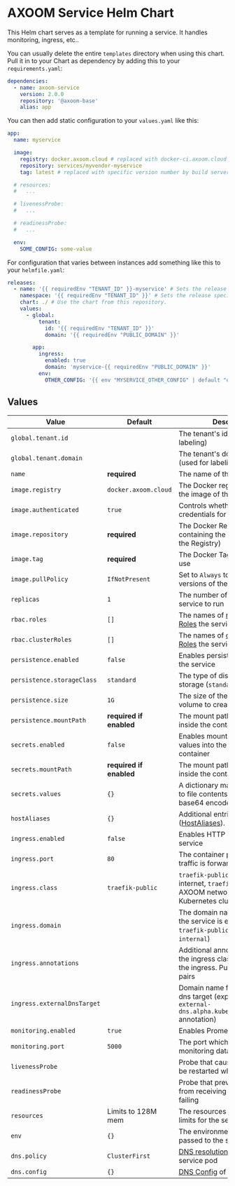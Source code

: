 # AXOOM Service Helm Chart

This Helm chart serves as a template for running a service. It handles monitoring, ingress, etc..

You can usually delete the entire `templates` directory when using this chart. Pull it in to your Chart as dependency by adding this to your `requirements.yaml`:

```yaml
dependencies:
  - name: axoom-service
    version: 2.0.0
    repository: '@axoom-base'
    alias: app
```

You can then add static configuration to your `values.yaml` like this:

```yaml
app:
  name: myservice

  image:
    registry: docker.axoom.cloud # replaced with docker-ci.axoom.cloud for pre-release builds by build server
    repository: services/myvendor-myservice
    tag: latest # replaced with specific version number by build server

  # resources:
  #   ...

  # livenessProbe:
  #   ...

  # readinessProbe:
  #   ...

  env:
    SOME_CONFIG: some-value
```

For configuration that varies between instances add something like this to your `helmfile.yaml`:

```yaml
releases:
  - name: '{{ requiredEnv "TENANT_ID" }}-myservice' # Sets the release specific asset name, containing the tenant's id.
    namespace: '{{ requiredEnv "TENANT_ID" }}' # Sets the release specific k8s namespace: the tenant's id.
    chart: ./ # Use the chart from this repository.
    values:
      - global:
          tenant:
            id: '{{ requiredEnv "TENANT_ID" }}'
            domain: '{{ requiredEnv "PUBLIC_DOMAIN" }}'

        app:
          ingress:
            enabled: true
            domain: 'myservice-{{ requiredEnv "PUBLIC_DOMAIN" }}'
          env:
            OTHER_CONFIG: '{{ env "MYSERVICE_OTHER_CONFIG" | default "other-value" }}'
```

## Values

| Value                       | Default                 | Description                                                                                                                                                   |
|-----------------------------|-------------------------|---------------------------------------------------------------------------------------------------------------------------------------------------------------|
| `global.tenant.id`          |                         | The tenant's id (used for labeling)                                                                                                                           |
| `global.tenant.domain`      |                         | The tenant's domain name (used for labeling)                                                                                                                  |
| `name`                      | __required__            | The name of the service                                                                                                                                       |
| `image.registry`            | `docker.axoom.cloud`    | The Docker registry containing the image of the service                                                                                                       |
| `image.authenticated`       | `true`                  | Controls whether to use credentials for pulling the image                                                                                                     |
| `image.repository`          | __required__            | The Docker Repository containing the image (excluding the Registry)                                                                                           |
| `image.tag`                 | __required__            | The Docker Tag of the image to use                                                                                                                            |
| `image.pullPolicy`          | `IfNotPresent`          | Set to `Always` to try to pull new versions of the image                                                                                                      |
| `replicas`                  | `1`                     | The number of instances of the service to run                                                                                                                 |
| `rbac.roles`                | `[]`                    | The names of [namespaced Roles](https://kubernetes.io/docs/reference/access-authn-authz/rbac/) the service shall have.                                        |
| `rbac.clusterRoles`         | `[]`                    | The names of [cluster-wide Roles](https://kubernetes.io/docs/reference/access-authn-authz/rbac/) the service shall have.                                      |
| `persistence.enabled`       | `false`                 | Enables persistent storage for the service                                                                                                                    |
| `persistence.storageClass`  | `standard`              | The type of disk to use for storage (`standard` or `ssd`)                                                                                                     |
| `persistence.size`          | `1G`                    | The size of the persistent volume to create for the service                                                                                                   |
| `persistence.mountPath`     | __required if enabled__ | The mount path for the storage inside the container                                                                                                           |
| `secrets.enabled`           | `false`                 | Enables mounting of secret values into the service's container                                                                                                |
| `secrets.mountPath`         | __required if enabled__ | The mount path for the secrets inside the container                                                                                                           |
| `secrets.values`            | `{}`                    | A dictionary mapping file names to file contents for secrets with base64 encoded values                                                                       |
| `hostAliases`               | `{}`                    | Additional entries for `hosts` file ([HostAliases](https://kubernetes.io/docs/concepts/services-networking/add-entries-to-pod-etc-hosts-with-host-aliases/)). |
| `ingress.enabled`           | `false`                 | Enables HTTP ingress into the service                                                                                                                         |
| `ingress.port`              | `80`                    | The container port ingress traffic is forwarded to                                                                                                            |
| `ingress.class`             | `traefik-public`        | `traefik-public` for public internet, `traefik-internal` for AXOOM network, `cluster` for Kubernetes cluster only                                             |
| `ingress.domain`            |                         | The domain name under which the service is exposed (only for `traefik-public` and `traefik-internal`)                                                         |
| `ingress.annotations`       |                         | Additional annotations besides the ingress class to be added to the ingress. Put as `key: value` pairs                                                        |
| `ingress.externalDnsTarget` |                         | Domain name for the external-dns target (explicitly setting `external-dns.alpha.kubernetes.io/target` annotation)                                             |
| `monitoring.enabled`        | `true`                  | Enables Prometheus monitoring                                                                                                                                 |
| `monitoring.port`           | `5000`                  | The port which is scraped for monitoring data                                                                                                                 |
| `livenessProbe`             |                         | Probe that causes the service to be restarted when failing                                                                                                    |
| `readinessProbe`            |                         | Probe that prevents the service from receiving traffic when failing                                                                                           |
| `resources`                 | Limits to 128M mem      | The resources requests and limits for the service                                                                                                             |
| `env`                       | `{}`                    | The environment variables passed to the service                                                                                                               |
| `dns.policy`                | `ClusterFirst`          | [DNS resolution policy](https://kubernetes.io/docs/concepts/services-networking/dns-pod-service/#pod-s-dns-policy) of the service pod                         |
| `dns.config`                | `{}`                    | [DNS Config](https://kubernetes.io/docs/concepts/services-networking/dns-pod-service/#pod-s-dns-config) of the service pod.                                   |
